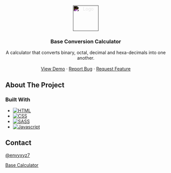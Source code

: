 <a name="readme-top"></a>

<!-- PROJECT LOGO -->
<br />
<div align="center">
  <a href="https://github.com/envyxyz/base-converter">
    <img src="images/favicon_dark.ico" alt="Logo" width="80" height="80" style="filter: invert();">
  </a>

<h3 align="center">Base Conversion Calculator</h3>

  <p align="center">
    A calculator that converts binary, octal, decimal and hexa-decimals into one another.
    <br />
    <br />
    <a href="https://github.com/envyxyz/base-converter">View Demo</a>
    ·
    <a href="https://github.com/envyxyz/base-converter/issues">Report Bug</a>
    ·
    <a href="https://github.com/envyxyz/base-converter/issues">Request Feature</a>
  </p>
</div>

<!-- TABLE OF CONTENTS
<details>
  <summary>Table of Contents</summary>
  <ol>
    <li>
      <a href="#about-the-project">About The Project</a>
      <ul>
        <li><a href="#built-with">Built With</a></li>
      </ul>
    </li>
    <li>
      <a href="#getting-started">Getting Started</a>
      <ul>
        <li><a href="#prerequisites">Prerequisites</a></li>
        <li><a href="#installation">Installation</a></li>
      </ul>
    </li>
    <li><a href="#usage">Usage</a></li>
    <li><a href="#roadmap">Roadmap</a></li>
    <li><a href="#contributing">Contributing</a></li>
    <li><a href="#license">License</a></li>
    <li><a href="#contact">Contact</a></li>
    <li><a href="#acknowledgments">Acknowledgments</a></li>
  </ol>
</details> -->

<!-- ABOUT THE PROJECT -->

## About The Project

<!-- [![Product Name Screen Shot][product-screenshot]](https://example.com) -->

### Built With

- [![HTML][HTML.com]][HTML-url]
- [![CSS][CSS.com]][CSS-url]
- [![SASS][SASS.com]][SASS-url]
- [![Javascript][Javascript.com]][Javascript-url]

<!-- ## Usage

Use this space to show useful examples of how a project can be used. Additional screenshots, code examples and demos work well in this space. You may also link to more resources.

_For more examples, please refer to the [Documentation](https://example.com)_

<p align="right">(<a href="#readme-top">back to top</a>)</p> -->

<!-- CONTACT -->

## Contact

[@envyxyz7](https://twitter.com/envyxyz7)

[Base Calculator](https://github.com/envyxyz/base-converter)

<!-- MARKDOWN LINKS & IMAGES -->
<!-- https://www.markdownguide.org/basic-syntax/#reference-style-links -->

[contributors-shield]: https://img.shields.io/github/contributors/envyxyz/base-converter.svg?style=for-the-badge
[contributors-url]: https://github.com/envyxyz/base-converter/graphs/contributors
[forks-shield]: https://img.shields.io/github/forks/envyxyz/base-converter.svg?style=for-the-badge
[forks-url]: https://github.com/envyxyz/base-converter/network/members
[stars-shield]: https://img.shields.io/github/stars/envyxyz/base-converter.svg?style=for-the-badge
[stars-url]: https://github.com/envyxyz/base-converter/stargazers
[issues-shield]: https://img.shields.io/github/issues/envyxyz/base-converter.svg?style=for-the-badge
[issues-url]: https://github.com/envyxyz/base-converter/issues
[license-shield]: https://img.shields.io/github/license/envyxyz/base-converter.svg?style=for-the-badge
[license-url]: https://github.com/envyxyz/base-converter/blob/master/LICENSE.txt
[linkedin-shield]: https://img.shields.io/badge/-LinkedIn-black.svg?style=for-the-badge&logo=linkedin&colorB=555
[linkedin-url]: https://linkedin.com/in/linkedin_username
[product-screenshot]: images/screenshot.png
[Next.js]: https://img.shields.io/badge/next.js-000000?style=for-the-badge&logo=nextdotjs&logoColor=white
[Next-url]: https://nextjs.org/
[React.js]: https://img.shields.io/badge/React-20232A?style=for-the-badge&logo=react&logoColor=61DAFB
[React-url]: https://reactjs.org/
[Vue.js]: https://img.shields.io/badge/Vue.js-35495E?style=for-the-badge&logo=vuedotjs&logoColor=4FC08D
[Vue-url]: https://vuejs.org/
[Angular.io]: https://img.shields.io/badge/Angular-DD0031?style=for-the-badge&logo=angular&logoColor=white
[Angular-url]: https://angular.io/
[Svelte.dev]: https://img.shields.io/badge/Svelte-4A4A55?style=for-the-badge&logo=svelte&logoColor=FF3E00
[Svelte-url]: https://svelte.dev/
[Laravel.com]: https://img.shields.io/badge/Laravel-FF2D20?style=for-the-badge&logo=laravel&logoColor=white
[Laravel-url]: https://laravel.com
[Bootstrap.com]: https://img.shields.io/badge/Bootstrap-563D7C?style=for-the-badge&logo=bootstrap&logoColor=white
[Bootstrap-url]: https://getbootstrap.com
[JQuery.com]: https://img.shields.io/badge/jQuery-0769AD?style=for-the-badge&logo=jquery&logoColor=white
[JQuery-url]: https://jquery.com
[HTML-url]: https://html.com/
[HTML.com]: https://img.shields.io/badge/HTML5-E34F26?style=for-the-badge&logo=html5&logoColor=white
[CSS-url]: https://developer.mozilla.org/en-US/docs/Web/CSS
[CSS.com]: https://img.shields.io/badge/CSS3-1572B6?style=for-the-badge&logo=css3&logoColor=white
[SASS-url]: https://sass-lang.com/
[SASS.com]: https://img.shields.io/badge/Sass-CC6699?style=for-the-badge&logo=sass&logoColor=white
[javascript-url]: https://www.javascript.com/
[javascript.com]: https://img.shields.io/badge/JavaScript-F7DF1E?style=for-the-badge&logo=javascript&logoColor=black
